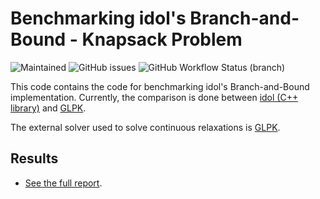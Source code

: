 # Benchmarking idol's Branch-and-Bound - Knapsack Problem

![Maintained](https://img.shields.io/maintenance/yes/2023)
![GitHub issues](https://img.shields.io/github/issues-raw/hlefebvr/idol-benchmark-kp)
![GitHub Workflow Status (branch)](https://img.shields.io/github/actions/workflow/status/hlefebvr/idol-benchmark-kp/benchmark.yml?branch=main)

This code contains the code for benchmarking idol's Branch-and-Bound implementation.
Currently, the comparison is done between [idol (C++ library)](https://github.com/hlefebvr/idol) and [GLPK](https://www.gnu.org/software/glpk/). 

The external solver used to solve continuous relaxations is [GLPK](https://www.gnu.org/software/glpk/).

## Results

- [See the full report](https://hlefebvr.github.io/idol-benchmark-kp/KP.render.html).
